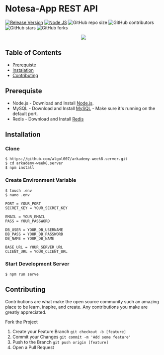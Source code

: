 # Notesa-App REST API

[![Release Version](https://img.shields.io/badge/release-v.1.0-blue)](https://github.com/algol007/arkademy-week8.server/releases/tag/1.0) [![Node JS](https://img.shields.io/badge/Dependencies-Express%20JS-green)](https://nodejs.org/en/)
![GitHub repo size](https://img.shields.io/github/repo-size/algol007/arkademy-week8.server)
![GitHub contributors](https://img.shields.io/github/contributors/algol007/arkademy-week8.server)
![GitHub stars](https://img.shields.io/github/stars/algol007/arkademy-week8.server?style=social)
![GitHub forks](https://img.shields.io/github/forks/algol007/arkademy-week8.server?style=social)

<p align="center">
  <a href="https://nodejs.org/">
    <img src="https://cdn-images-1.medium.com/max/871/1*d2zLEjERsrs1Rzk_95QU9A.png">
  </a>
</p>

## Table of Contents
- [Prerequiste](#prerequiste)
- [Instalation](#installation)
- [Contributing](#contributing)

## Prerequiste
- Node.js - Download and Install [Node.js](https://nodejs.org/en/).
- MySQL - Download and Install [MySQL](https://www.mysql.com/downloads/) - Make sure it's running on the default port.
- Redis - Download and Install [Redis](https://redis.io/)

## Installation
### Clone
```
$ https://github.com/algol007/arkademy-week8.server.git
$ cd arkademy-week8.server
$ npm install
```

### Create Environment Variable
```
$ touch .env
$ nano .env
```

```
PORT = YOUR_PORT
SECRET_KEY = YOUR_SECRET_KEY

EMAIL = YOUR_EMAIL
PASS = YOUR_PASSWORD

DB_USER = YOUR_DB_USERNAME
DB_PASS = YOUR_DB_PASSWORD
DB_NAME = YOUR_DB_NAME

BASE_URL = YOUR_SERVER_URL
CLIENT_URL = YOUR_CLIENT_URL
```

### Start Development Server
```
$ npm run serve
```

## Contributing

Contributions are what make the open source community such an amazing place to be learn, inspire, and create. Any contributions you make are greatly appreciated.

Fork the Project
1. Create your Feature Branch  ```git checkout -b [feature]```
2. Commit your Changes ```git commit -m 'Add some feature'```
3. Push to the Branch ```git push origin [feature]```
4. Open a Pull Request
